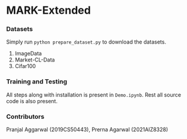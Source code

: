 # MARK-Extended

### Datasets

Simply run `python prepare_dataset.py` to download the datasets.

1. ImageData
2. Market-CL-Data
3. Cifar100


### Training and Testing

All steps along with installation is present in ```Demo.ipynb```. Rest all source code is also present. 

### Contributors 

Pranjal Aggarwal (2019CS50443), Prerna Agarwal (2021AIZ8328)
